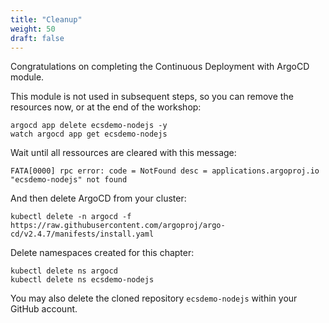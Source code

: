 ```yaml
---
title: "Cleanup"
weight: 50
draft: false
---
```


Congratulations on completing the Continuous Deployment with ArgoCD module.

This module is not used in subsequent steps, so you can remove the resources now, or at the end of the workshop:
```
argocd app delete ecsdemo-nodejs -y
watch argocd app get ecsdemo-nodejs
```

Wait until all ressources are cleared with this message:
```
FATA[0000] rpc error: code = NotFound desc = applications.argoproj.io "ecsdemo-nodejs" not found 
```

And then delete ArgoCD from your cluster:
```
kubectl delete -n argocd -f https://raw.githubusercontent.com/argoproj/argo-cd/v2.4.7/manifests/install.yaml
```

Delete namespaces created for this chapter:
```
kubectl delete ns argocd
kubectl delete ns ecsdemo-nodejs
```

You may also delete the cloned repository `ecsdemo-nodejs` within your GitHub account.
